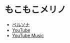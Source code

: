 # もこもこメリノ

- [ペルソナ](./ペルソナ.md)
- [YouTube](https://www.youtube.com/@%E3%82%82%E3%81%93%E3%82%82%E3%81%93%E3%83%A1%E3%83%AA%E3%83%8E)
- [YouTube Music](https://music.youtube.com/playlist?list=PLYlfgzenZpgQCviScFZH3j7z8gFpyxT9_)
